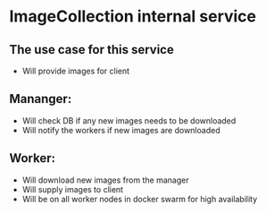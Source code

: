 # ImageCollection internal service

## The use case for this service

- Will provide images for client

## Mananger:

- Will check DB if any new images needs to be downloaded
- Will notify the workers if new images are downloaded

## Worker:

- Will download new images from the manager
- Will supply images to client
- Will be on all worker nodes in docker swarm for high availability
